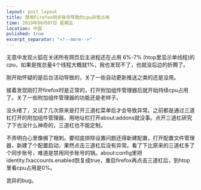 ```yaml
---
layout: post_layout
title: 禁用Firefox同步账号导致的cpu异常占用
time: 2019年06月07日 星期五
location: 中国
pulished: true
excerpt_separator: "<!--more-->"
---
```




无意中发现火狐在关闭所有网页后主进程还在占用 6%-7% (htop里显示单线程)的cpu，如果是按总量4个线程大概就1%，我也发现不了，也就没后边的折腾了。

刚开始怀疑的是后台活动导致的，关了一些自动更新推送之类的还是没用。

接着发现刚打开firefox时是正常的，打开附加组件管理器后就开始持续cpu占用了。关了一些附加组件管理器的功能还是老样子。

没头绪了，又试了几次原来是打开三道杠菜单后才会导致异常。之前都是通过三道杠打开的附加组件管理器，用地址栏打开about:addons就没事。点开三道杠研究了下也没什么神奇的，三道杠也不能定制。

不弄明白心里像搁了根刺。要彻底排除设置问题还得新建配置，打开配置文件管理器，新建了个配置启动，果然点击三道杠后没有异常。看了下比原来的三道杠多了个同步账号，难道是禁用同步账号的锅。about:config里把identity.fxaccounts.enabled恢复成true，重启firefox再点击三道杠后，到htop里看cpu占用是0%。
<!--more-->

诡异的bug。